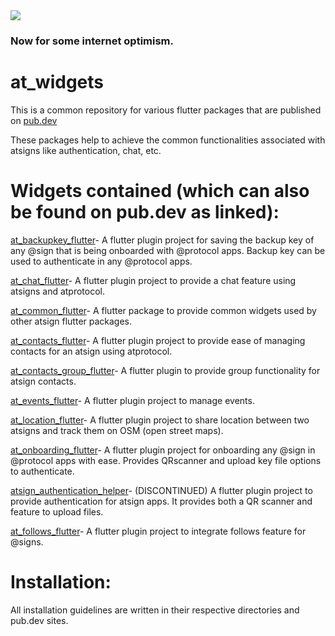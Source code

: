 <img src="https://atsign.dev/assets/img/@dev.png?sanitize=true">

### Now for some internet optimism.

# at_widgets
This is a common repository for various flutter packages that are published on [pub.dev](https://pub.dev/publishers/atsign.org/packages)

These packages help to achieve the common functionalities associated with atsigns like authentication, chat, etc.

# Widgets contained (which can also be found on pub.dev as linked):

[at_backupkey_flutter](https://pub.dev/packages/at_backupkey_flutter)- A flutter plugin project for saving the backup key of any @sign that is being onboarded with @protocol apps. Backup key can be used to authenticate in any @protocol apps.


[at_chat_flutter](https://pub.dev/packages/at_chat_flutter)- A flutter plugin project to provide a chat feature using atsigns and atprotocol.


[at_common_flutter](https://pub.dev/packages/at_common_flutter)- A flutter package to provide common widgets used by other atsign flutter packages.


[at_contacts_flutter](https://pub.dev/packages/at_contacts_flutter)- A flutter plugin project to provide ease of managing contacts for an atsign using atprotocol.


[at_contacts_group_flutter](https://pub.dev/packages/at_contacts_group_flutter)- A flutter plugin to provide group functionality for atsign contacts.


[at_events_flutter](https://pub.dev/packages/at_events_flutter)- A flutter plugin project to manage events.


[at_location_flutter](https://pub.dev/packages/at_location_flutter)- A flutter plugin project to share location between two atsigns and track them on OSM (open street maps).

[at_onboarding_flutter](https://pub.dev/packages/at_onboarding_flutter)- A flutter plugin project for onboarding any @sign in @protocol apps with ease. Provides QRscanner and upload key file options to authenticate.


[atsign_authentication_helper](https://pub.dev/packages/atsign_authentication_helper)- (DISCONTINUED) A flutter plugin project to provide authentication for atsign apps. It provides both a QR scanner and feature to upload files.

[at_follows_flutter](/at_follows_flutter)-  A flutter plugin project to integrate follows feature for @signs.


# Installation:
All installation guidelines are written in their respective directories and pub.dev sites. 

